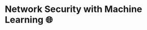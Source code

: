 # Network Security with Machine Learning 🌐

<!--
## Overwiew

In this Data Science project, you will see how to build a Book Recommendation System model using Machine Learning Techniques.

Recommendation systems are among the most popular applications of data science. They are used to predict the Rating or Preference that a user would give to an item.

## Project structure
The datasets used in this project are:
- `BX-Book-Ratings.csv`
- `BX-Books.csv`
- `BX-Users.csv`

Jupyter Notebook containing the code for data preprocessing and visualization:

- `code.ipynb`

## Steps

**1. Data Loading and Exploration:**
   - Load the datasets using pandas.
   - Display the first few rows to understand the structure of the dataset.
   - Check for missing values and data types.

**2. Visualization:**
   - Visualize the data on a 2D plot.

**3. Data Preprocessing:**
   - Extract relevant features.
   - Group by items and create a new column.

**4. k-Nearest Neighbors (kNN)**
   - Apply the kNN algorithm.
   - Convert our table to a 2D matrix, and fill the missing values with zeros.

## Results

The system analyzes a reader's preferences based on their reading history and suggests books that are most likely to interest the user.
____________________________________________________________________

_in progress..._

-->


<!--
ctrl + E --для цитирования кода
-->


